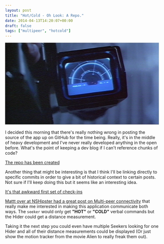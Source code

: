 ```yaml
---
layout: post
title: "Hot/Cold - Oh Look: A Repo."
date: 2014-04-13T14:20:07+00:00
draft: false
tags: ["multipeer", "hotcold"]
---
```


![](/images/2014/Apr/Aliens-Motion-Tracker.png)

I decided this morning that there's really nothing wrong in posting the source of the app up on GitHub for the time being. Really, it's in the middle of heavy development and I've never really developed anything in the open before. What's the point of keeping a dev blog if I can't reference chunks of code?

[The repo has been created](https://github.com/brettohland/HotCold/)

Another thing that might be interesting is that I think I'll be linking directly to specific commits in order to give a bit of historical context to certain posts. Not sure if I'll keep doing this but it seems like an interesting idea.

[It's that awkward first set of check-ins](https://github.com/brettohland/HotCold/tree/91d668b25616b0668f14d7ceb3264a4364d94d0b)

[Mattt over at NSHipster had a great post on Multi-peer connectivity](http://nshipster.com/multipeer-connectivity/) that really make me interested in making this application communicate both ways. The `seeker` would only get **"HOT"** or **"COLD"** verbal commands but the Hider could get a distance measurement.

Taking it the next step you could even have multiple Seekers looking for one Hider and all of their distance measurements could be displayed (Or just show the  motion tracker from the movie Alien to really freak them out).
